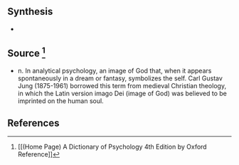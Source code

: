 ## Synthesis
- 
## Source [^1]
- n. In analytical psychology, an image of God that, when it appears spontaneously in a dream or fantasy, symbolizes the self. Carl Gustav Jung (1875-1961) borrowed this term from medieval Christian theology, in which the Latin version imago Dei (image of God) was believed to be imprinted on the human soul.
## References

[^1]: [[(Home Page) A Dictionary of Psychology 4th Edition by Oxford Reference]]